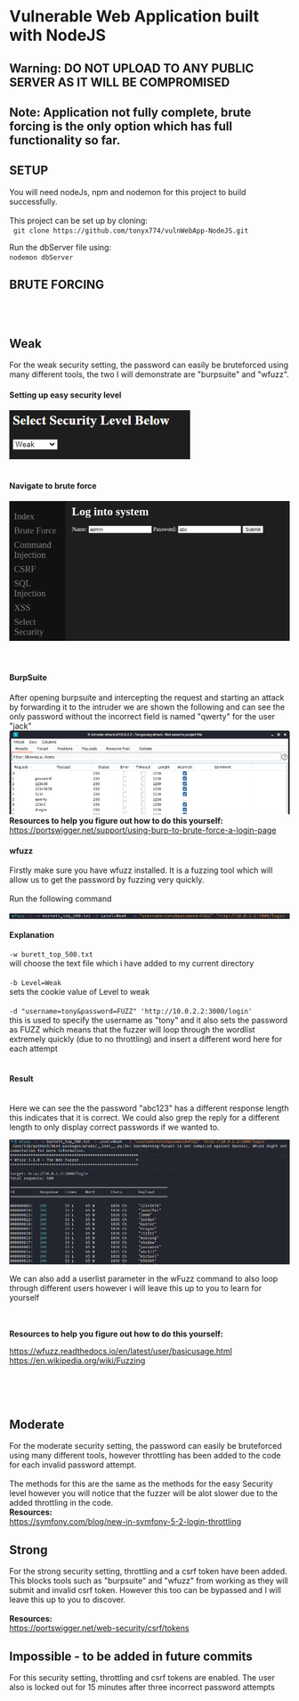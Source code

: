 # Vulnerable Web Application built with NodeJS
## Warning: DO NOT UPLOAD TO ANY PUBLIC SERVER AS IT WILL BE COMPROMISED
## Note: Application not fully complete, brute forcing is the only option which has full functionality so far.

## SETUP
You will need nodeJs, npm and nodemon for this project to build successfully.<br/><br/>
This project can be set up by cloning:<br/>
` git clone https://github.com/tonyx774/vulnWebApp-NodeJS.git`

Run the dbServer file using:<br/>
`nodemon dbServer `
<br/>


## BRUTE FORCING
<br><br>

## Weak
For the weak security setting, the password can easily be bruteforced using many different tools, the two I will demonstrate are "burpsuite" and "wfuzz". 
#### **Setting up easy security level**
![selectSecurityWeak](./images/selectSecurityWeak.png)
<br><br>
#### **Navigate to brute force**
![selectBruteForce](./images/selectBruteForce.png)  
<br><br>   
#### **BurpSuite**
After opening burpsuite and  intercepting the request and starting an attack by forwarding it to the intruder we are shown the following and can see the only password without the incorrect field is named "qwerty" for the user "jack"
![burpSuiteEasy](./images/burpSuiteEasy.png)
<br>**Resources to help you figure out how to do this yourself:**<br>
https://portswigger.net/support/using-burp-to-brute-force-a-login-page

#### **wfuzz**
Firstly make sure you have wfuzz installed. It is a fuzzing tool which will allow us to get the password by fuzzing very quickly.
<br><br>
Run the following command <br> 

![wFuzzCommandEasy](./images/wFuzzCommandEasy.png)
<br>
<br>
**Explanation**<br><br>
`-w burett_top_500.txt`  <br>   will choose the text file which i have added to my current directory <br><br>
`-b Level=Weak` <br>   sets the cookie value of Level to weak<br><br>
`-d "username=tony&password=FUZZ" 'http://10.0.2.2:3000/login'` <br>  this is used to specify the username as "tony" and it also sets the password as FUZZ which means that the fuzzer will loop through the wordlist extremely quickly (due to no throttling) and insert a different word here for each attempt
<br><br>
#### **Result**
<br>
Here we can see the the password "abc123" has a different response length this indicates that it is correct. We could also grep the reply for a different length to only display correct passwords if we wanted to. <br>

![wFuzzResultEasy](./images/wFuzzResultEasy.png)<br>

We can also add a userlist parameter in the wFuzz command to also loop through different users however i will leave this up to you to learn for yourself <br><br>

<br>**Resources to help you figure out how to do this yourself:**<br>

https://wfuzz.readthedocs.io/en/latest/user/basicusage.html<br>
https://en.wikipedia.org/wiki/Fuzzing



<br><br><br>

## Moderate
For the moderate security setting, the password can easily be bruteforced using many different tools, however throttling has been added to the code for each invalid password attempt.
<br><br>
The methods for this are the same as the methods for the easy Security level however you will notice that the fuzzer will be alot slower due to the added throttling in the code.
<br>**Resources:**<br>
https://symfony.com/blog/new-in-symfony-5-2-login-throttling <br>
## Strong
For the strong security setting, throttling and a csrf token have been added. This blocks tools such as "burpsuite" and "wfuzz" from working as they will submit and invalid csrf token. However this too can be bypassed and I will leave this up to you to discover.<br>
<br>**Resources:**<br>
https://portswigger.net/web-security/csrf/tokens
<br>
## Impossible  - **to be added in future commits**
For this security setting, throttling and csrf tokens are enabled. The user also is locked out for 15 minutes after three incorrect password attempts
